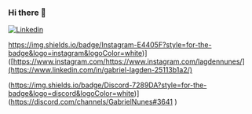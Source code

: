 ### Hi there 👋

[![Linkedin](https://img.shields.io/badge/LinkedIn-0077B5?style=for-the-badge&logo=linkedin&logoColor=white)](https://www.linkedin.com/in//)

https://img.shields.io/badge/Instagram-E4405F?style=for-the-badge&logo=instagram&logoColor=white)]([https://www.instagram.com/https://www.instagram.com/lagdennunes/](https://www.linkedin.com/in/gabriel-lagden-25113b1a2/)

(https://img.shields.io/badge/Discord-7289DA?style=for-the-badge&logo=discord&logoColor=white)](https://discord.com/channels/GabrielNunes#3641
)
